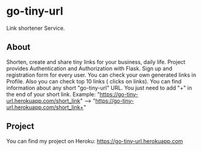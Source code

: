 # go-tiny-url
Link shortener Service.

## About
Shorten, create and share tiny links for your business, daily life.
Project provides Authentication and Authorization with Flask. Sign up and registration form for every user.
You can check your own generated links in Profile.
Also you can check top 10 links ( clicks on links).
You can find information about any short "go-tiny-url" URL. You just need to add "+" in the end of your short link.
Example: "https://go-tiny-url.herokuapp.com/short_link" --> "https://go-tiny-url.herokuapp.com/short_link+"


## Project
You can find my project on Heroku: https://go-tiny-url.herokuapp.com


